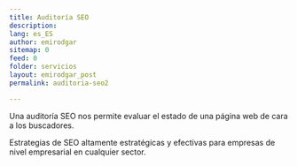 ```yaml
---
title: Auditoría SEO
description: 
lang: es_ES
author: emirodgar
sitemap: 0
feed: 0
folder: servicios
layout: emirodgar_post
permalink: auditoria-seo2

---
```


Una auditoría SEO nos permite evaluar el estado de una página web de cara a los buscadores.

Estrategias de SEO altamente estratégicas y efectivas para empresas de nivel empresarial en cualquier sector.





<!--stackedit_data:
eyJoaXN0b3J5IjpbLTEwMzY4Mjk3NzUsLTg1NTY5MjE2Myw4OT
kxMDMxMDYsMjYxMzk3MjM1XX0=
-->
